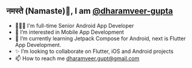 ## नमस्ते (Namaste)🙏, I am [@dharamveer-gupta](https://github.com/dharamveer-gupta)
- 👨🏻‍💻 I'm full-time Senior Android App Developer
- 👀 I’m interested in Mobile App Development
- 🌱 I’m currently learning Jetpack Compose for Android, next is Flutter App Development.
- ✨ I’m looking to collaborate on Flutter, iOS and Android projects
- 📫 How to reach me [dharamveer.gupt@gmail.com](dharamveer.gupt@gmail.com)

<!---
dharamveer-gupta/dharamveer-gupta is a ✨ special ✨ repository because its `README.md` (this file) appears on your GitHub profile.
You can click the Preview link to take a look at your changes.
--->

